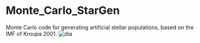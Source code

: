 # Monte_Carlo_StarGen
Monte Carlo code for generating artificial stellar populations, based on the IMF of Kroupa 2001.
![dia](https://github.com/user-attachments/assets/18a65e5d-783b-408f-96ad-34603fe4eb67)
